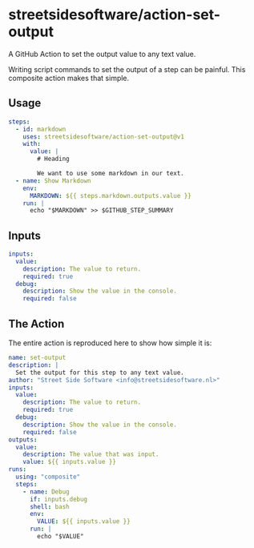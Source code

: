 # streetsidesoftware/action-set-output

A GitHub Action to set the output value to any text value.

Writing script commands to set the output of a step can be painful.
This composite action makes that simple.

## Usage

```yaml
steps:
  - id: markdown
    uses: streetsidesoftware/action-set-output@v1
    with:
      value: |
        # Heading

        We want to use some markdown in our text.
  - name: Show Markdown
    env:
      MARKDOWN: ${{ steps.markdown.outputs.value }}
    run: |
      echo "$MARKDOWN" >> $GITHUB_STEP_SUMMARY
```

## Inputs

```yaml
inputs:
  value:
    description: The value to return.
    required: true
  debug:
    description: Show the value in the console.
    required: false
```

## The Action

The entire action is reproduced here to show how simple it is:

```yaml
name: set-output
description: |
  Set the output for this step to any text value.
author: "Street Side Software <info@streetsidesoftware.nl>"
inputs:
  value:
    description: The value to return.
    required: true
  debug:
    description: Show the value in the console.
    required: false
outputs:
  value:
    description: The value that was input.
    value: ${{ inputs.value }}
runs:
  using: "composite"
  steps:
    - name: Debug
      if: inputs.debug
      shell: bash
      env:
        VALUE: ${{ inputs.value }}
      run: |
        echo "$VALUE"
```
